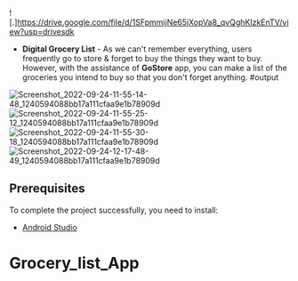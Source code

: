 ![.]https://drive.google.com/file/d/1SFpmmijNe65jXopVa8_qvQghKIzkEnTV/view?usp=drivesdk


- <b>Digital Grocery List</b> - As we can't remember everything, users frequently go to store & forget to buy the things they want to buy. However, with the assistance of <b>GoStore</b> app, you can make a list of the groceries you intend to buy so that you don't forget anything.
#output

![Screenshot_2022-09-24-11-55-14-48_1240594088bb17a111cfaa9e1b78909d](https://user-images.githubusercontent.com/110631475/192086195-981c9dee-0dea-4f03-9641-ef4d9ae65e95.jpg)
![Screenshot_2022-09-24-11-55-25-12_1240594088bb17a111cfaa9e1b78909d](https://user-images.githubusercontent.com/110631475/192086238-c3594179-3e79-41e7-88b4-babb4b739328.jpg)
![Screenshot_2022-09-24-11-55-30-18_1240594088bb17a111cfaa9e1b78909d](https://user-images.githubusercontent.com/110631475/192086241-0b00fca4-944d-4e45-9026-fade90e1c187.jpg)
![Screenshot_2022-09-24-12-17-48-49_1240594088bb17a111cfaa9e1b78909d](https://user-images.githubusercontent.com/110631475/192086244-eabf690d-3969-4243-aef6-ba8022fecf7c.jpg)

Prerequisites
------------

To complete the project successfully, you need to install:
- [Android Studio](https://www.geeksforgeeks.org/guide-to-install-and-set-up-android-studio/)
# Grocery_list_App
